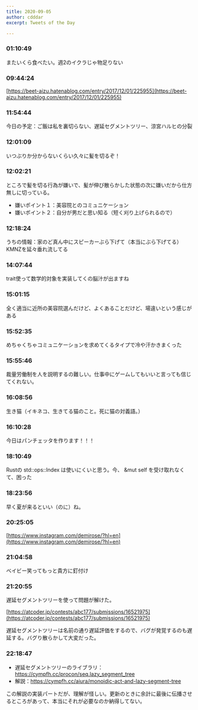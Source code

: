 ```yaml
---
title: 2020-09-05
author: cdddar
excerpt: Tweets of the Day

---
```


### 01:10:49

またいくら食べたい。週2のイクラじゃ物足りない

### 09:44:24

[https://beet-aizu.hatenablog.com/entry/2017/12/01/225955](https://beet-aizu.hatenablog.com/entry/2017/12/01/225955)

### 11:54:44

今日の予定：ご飯は私を裏切らない、遅延セグメントツリー、涼宮ハルヒの分裂

### 12:01:09

いつぶりか分からないくらい久々に髪を切るぞ！

### 12:02:21

ところで髪を切る行為が嫌いで、髪が伸び散らかした状態の次に嫌いだから仕方無しに切っている。

- 嫌いポイント１：美容院とのコミュニケーション
- 嫌いポイント２：自分が男だと思い知る（短く刈り上げられるので）

### 12:18:24

うちの情報：家のど真ん中にスピーカーぶら下げて（本当にぶら下げてる）KMNZを延々垂れ流してる

### 14:07:44

trait使って数学的対象を実装してくの脳汁が出ますね

### 15:01:15

全く適当に近所の美容院選んだけど、よくあることだけど、場違いという感じがある

### 15:52:35

めちゃくちゃコミュニケーションを求めてくるタイプで冷や汗かきまくった

### 15:55:46

裁量労働制を人を説明するの難しい。仕事中にゲームしてもいいと言っても信じてくれない。

### 16:08:56

生き猫（イキネコ、生きてる猫のこと。死に猫の対義語。）

### 16:10:28

今日はパンチェッタを作ります！！！

### 18:10:49

Rustの std::ops::Index は使いにくいと思う。今、 &mut self を受け取れなくて、困った

### 18:23:56

早く夏が来るといい（のに）ね。

### 20:25:05

[https://www.instagram.com/demirose/?hl=en](https://www.instagram.com/demirose/?hl=en)

### 21:04:58

ベイビー笑ってもっと貴方に釘付け

### 21:20:55

遅延セグメントツリーを使って問題が解けた。

[https://atcoder.jp/contests/abc177/submissions/16521975](https://atcoder.jp/contests/abc177/submissions/16521975)

遅延セグメントツリーは名前の通り遅延評価をするので、バグが発覚するのも遅延する。バグり散らかして大変だった。

### 22:18:47

- 遅延セグメントツリーのライブラリ： https://cympfh.cc/procon/seq.lazy_segment_tree
- 解説：https://cympfh.cc/aiura/monoidic-act-and-lazy-segment-tree

この解説の実装パートだが、理解が怪しい。更新のときに余計に最後に伝播させるところがあって、本当にそれが必要なのか納得してない。
